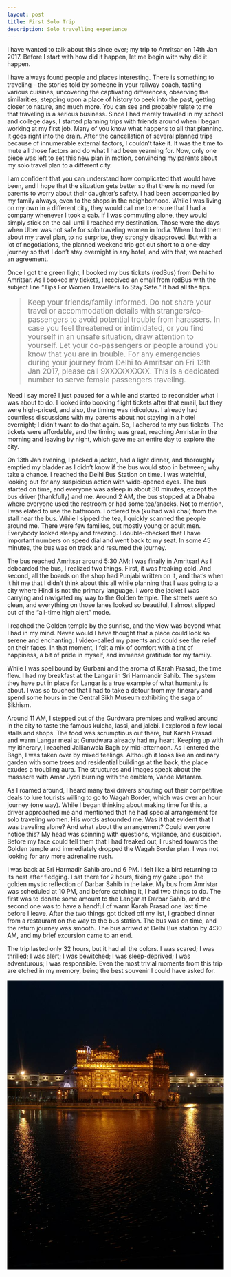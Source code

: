 ```yaml
---
layout: post
title: First Solo Trip
description: Solo travelling experience
---
```


I have wanted to talk about this since ever; my trip to Amritsar on 14th Jan 2017. Before I start with how did it happen, let me begin with why did it happen.

I have always found people and places interesting. There is something to traveling - the stories told by someone in your railway coach, tasting various cuisines, uncovering the captivating differences, observing the similarities, stepping upon a place of history to peek into the past, getting closer to nature, and much more. You can see and probably relate to me that traveling is a serious business. Since I had merely traveled in my school and college days, I started planning trips with friends around when I began working at my first job. Many of you know what happens to all that planning. It goes right into the drain. After the cancellation of several planned trips because of innumerable external factors, I couldn’t take it. It was the time to mute all those factors and do what I had been yearning for. Now, only one piece was left to set this new plan in motion, convincing my parents about my solo travel plan to a different city.

I am confident that you can understand how complicated that would have been, and I hope that the situation gets better so that there is no need for parents to worry about their daughter’s safety. I had been accompanied by my family always, even to the shops in the neighborhood. While I was living on my own in a different city, they would call me to ensure that I had a company whenever I took a cab. If I was commuting alone, they would simply stick on the call until I reached my destination. Those were the days when Uber was not safe for solo traveling women in India. When I told them about my travel plan, to no surprise, they strongly disapproved. But with a lot of negotiations, the planned weekend trip got cut short to a one-day journey so that I don’t stay overnight in any hotel, and with that, we reached an agreement.

Once I got the green light, I booked my bus tickets (redBus) from Delhi to Amritsar. As I booked my tickets, I received an email from redBus with the subject line “Tips For Women Travellers To Stay Safe.” It had all the tips.
<blockquote style="color:grey;font-size:17px;">
Keep your friends/family informed.
Do not share your travel or accommodation details with strangers/co-passengers to avoid potential trouble from harassers.
In case you feel threatened or intimidated, or you find yourself in an unsafe situation, draw attention to yourself. Let your co-passengers or people around you know that you are in trouble. 
For any emergencies during your journey from Delhi to Amritsar on Fri 13th Jan 2017, please call 9XXXXXXXXX. This is a dedicated number to serve female passengers traveling.
</blockquote>
Need I say more? I just paused for a while and started to reconsider what I was about to do. I looked into booking flight tickets after that email, but they were high-priced, and also, the timing was ridiculous. I already had countless discussions with my parents about not staying in a hotel overnight; I didn’t want to do that again. So, I adhered to my bus tickets. The tickets were affordable, and the timing was great, reaching Amristar in the morning and leaving by night, which gave me an entire day to explore the city.

On 13th Jan evening, I packed a jacket, had a light dinner, and thoroughly emptied my bladder as I didn’t know if the bus would stop in between; why take a chance. I reached the Delhi Bus Station on time. I was watchful, looking out for any suspicious action with wide-opened eyes. The bus started on time, and everyone was asleep in about 30 minutes, except the bus driver (thankfully) and me. Around 2 AM, the bus stopped at a Dhaba where everyone used the restroom or had some tea/snacks. Not to mention, I was elated to use the bathroom. I ordered tea (kulhad wali chai) from the stall near the bus. While I sipped the tea, I quickly scanned the people around me. There were few families, but mostly young or adult men. Everybody looked sleepy and freezing. I double-checked that I have important numbers on speed dial and went back to my seat. In some 45 minutes, the bus was on track and resumed the journey.

The bus reached Amritsar around 5:30 AM; I was finally in Amritsar! As I deboarded the bus, I realized two things. First, it was freaking cold. And second, all the boards on the shop had Punjabi written on it, and that’s when it hit me that I didn’t think about this all while planning that I was going to a city where Hindi is not the primary language. I wore the jacket I was carrying and navigated my way to the Golden temple. The streets were so clean, and everything on those lanes looked so beautiful, I almost slipped out of the “all-time high alert” mode.

I reached the Golden temple by the sunrise, and the view was beyond what I had in my mind. Never would I have thought that a place could look so serene and enchanting. I video-called my parents and could see the relief on their faces. In that moment, I felt a mix of comfort with a tint of happiness, a bit of pride in myself, and immense gratitude for my family. 

While I was spellbound by Gurbani and the aroma of Karah Prasad, the time flew. I had my breakfast at the Langar in Sri Harmandir Sahib. The system they have put in place for Langar is a true example of what humanity is about. I was so touched that I had to take a detour from my itinerary and spend some hours in the Central Sikh Museum exhibiting the saga of Sikhism.

Around 11 AM, I stepped out of the Gurdwara premises and walked around in the city to taste the famous kulcha, lassi, and jalebi. I explored a few local stalls and shops. The food was scrumptious out there, but Karah Prasad and warm Langar meal at Gurudwara already had my heart. Keeping up with my itinerary, I reached Jallianwala Bagh by mid-afternoon. As I entered the Bagh, I was taken over by mixed feelings. Although it looks like an ordinary garden with some trees and residential buildings at the back, the place exudes a troubling aura. The structures and images speak about the massacre with Amar Jyoti burning with the emblem, Vande Mataram.

As I roamed around, I heard many taxi drivers shouting out their competitive deals to lure tourists willing to go to Wagah Border, which was over an hour journey (one way). While I began thinking about making time for this, a driver approached me and mentioned that he had special arrangement for solo traveling women. His words astounded me. Was it that evident that I was traveling alone? And what about the arrangement? Could everyone notice this? My head was spinning with questions, vigilance, and suspicion. Before my face could tell them that I had freaked out, I rushed towards the Golden temple and immediately dropped the Wagah Border plan. I was not looking for any more adrenaline rush. 

I was back at Sri Harmadir Sahib around 6 PM. I felt like a bird returning to its nest after fledging. I sat there for 2 hours, fixing my gaze upon the golden mystic reflection of Darbar Sahib in the lake. My bus from Amristar was scheduled at 10 PM, and before catching it, I had two things to do. The first was to donate some amount to the Langar at Darbar Sahib, and the second one was to have a handful of warm Karah Prasad one last time before I leave. After the two things got ticked off my list, I grabbed dinner from a restaurant on the way to the bus station. The bus was on time, and the return journey was smooth. The bus arrived at Delhi Bus station by 4:30 AM, and my brief excursion came to an end.

The trip lasted only 32 hours, but it had all the colors. I was scared; I was thrilled; I was alert; I was bewitched; I was sleep-deprived; I was adventurous; I was responsible. Even the most trivial moments from this trip are etched in my memory, being the best souvenir I could have asked for.

![Golden Temple](https://github.com/pragya-mishra/pragya-mishra.github.io/blob/master/images/posts/GoldenTemple.jpg?raw=true)